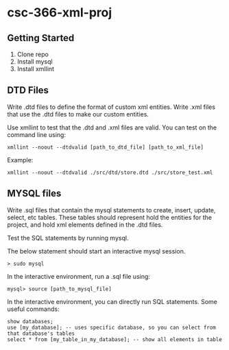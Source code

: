 # csc-366-xml-proj

## Getting Started
1. Clone repo
2. Install mysql 
3. Install xmllint

## DTD Files
Write .dtd files to define the format of custom xml entities.
Write .xml files that use the .dtd files to make our custom entities.

Use xmllint to test that the .dtd and .xml files are valid. You can test on the command line using:
```
xmllint --noout --dtdvalid [path_to_dtd_file] [path_to_xml_file]
```

Example:
```
xmllint --noout --dtdvalid ./src/dtd/store.dtd ./src/store_test.xml
```

## MYSQL files
Write .sql files that contain the mysql statements to create, insert, update, select, etc tables.
These tables should represent hold the entities for the project, and hold xml elements defined in the .dtd files.

Test the SQL statements by running mysql.

The below statement should start an interactive mysql session.
```
> sudo mysql
```

In the interactive environment, run a .sql file using:
```
mysql> source [path_to_mysql_file]
```

In the interactive environment, you can directly run SQL statements. Some useful commands:
```
show databases;
use [my_database]; -- uses specific database, so you can select from that database's tables
select * from [my_table_in_my_database]; -- show all elements in table
```
